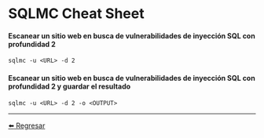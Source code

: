 # SQLMC Cheat Sheet

#### Escanear un sitio web en busca de vulnerabilidades de inyección SQL con profundidad 2
```
sqlmc -u <URL> -d 2
```

#### Escanear un sitio web en busca de vulnerabilidades de inyección SQL con profundidad 2 y guardar el resultado
```
sqlmc -u <URL> -d 2 -o <OUTPUT>
```

---

[:arrow_left: Regresar](https://github.com/m4lal0/cheatsheets)